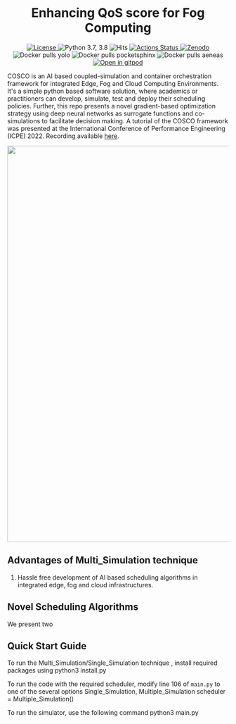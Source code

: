 <h1 align="center">Enhancing QoS score for Fog Computing</h1>
<div align="center">
  <a href="https://github.com/uttkarshraj1/COSCO-uttkarsh/blob/master/LICENSE">
    <img src="https://img.shields.io/badge/License-BSD%203--Clause-red.svg" alt="License">
  </a>
   <a>
    <img src="https://img.shields.io/badge/python-3.7%20%7C%203.8-blue.svg" alt="Python 3.7, 3.8">
  </a>
   <a>
    <img src="https://hits.seeyoufarm.com/api/count/incr/badge.svg?url=https%3A%2F%2Fgithub.com%2Fimperial-qore%2FCOSCO&count_bg=%23FFC401&title_bg=%23555555&icon=&icon_color=%23E7E7E7&title=hits&edge_flat=false" alt="Hits">
  </a>
   <a href="https://github.com/imperial-qore/COSCO/actions">
    <img src="https://github.com/imperial-qore/SimpleFogSim/workflows/DeFog-Benchmarks/badge.svg" alt="Actions Status">
  </a>
  </a>
   <a href="https://doi.org/10.5281/zenodo.4897944">
    <img src="https://zenodo.org/badge/DOI/10.5281/zenodo.4897944.svg" alt="Zenodo">
  </a>
 <br>
   <a>
    <img src="https://img.shields.io/docker/pulls/shreshthtuli/yolo?label=docker%20pulls%3A%20yolo" alt="Docker pulls yolo">
  </a>
   <a>
    <img src="https://img.shields.io/docker/pulls/shreshthtuli/pocketsphinx?label=docker%20pulls%3A%20pocketsphinx" alt="Docker pulls pocketsphinx">
  </a>
   <a>
    <img src="https://img.shields.io/docker/pulls/shreshthtuli/aeneas?label=docker%20pulls%3A%20aeneas" alt="Docker pulls aeneas">
  </a>
 <br>
   <a href="https://gitpod.io/#https://github.com/uttkarshraj1/COSCO-uttkarsh/">
    <img src="https://gitpod.io/button/open-in-gitpod.svg" alt="Open in gitpod">
  </a>
</div>

COSCO is an AI based coupled-simulation and container orchestration framework for integrated Edge, Fog and Cloud Computing Environments. It's a simple python based software solution, where academics or practitioners can develop, simulate, test and deploy their scheduling policies. Further, this repo presents a novel gradient-based optimization strategy using deep neural networks as surrogate functions and co-simulations to facilitate decision making. A tutorial of the COSCO framework was presented at the International Conference of Performance Engineering (ICPE) 2022. Recording available [here](https://youtu.be/osjpaNmkm_w).

<img src="https://github.com/imperial-qore/COSCO/blob/master/wiki/COSCO.jpg" width="900" align="middle">


## Advantages of Multi_Simulation technique
1. Hassle free development of AI based scheduling algorithms in integrated edge, fog and cloud infrastructures.



## Novel Scheduling Algorithms
We present two 


## Quick Start Guide
To run the Multi_Simulation/Single_Simulation  technique , install required packages using
python3 install.py

To run the code with the required scheduler, modify line 106 of `main.py` to one of the several options Single_Simulation, Multiple_Simulation
scheduler = Multiple_Simulation()

To run the simulator, use the following command
python3 main.py


